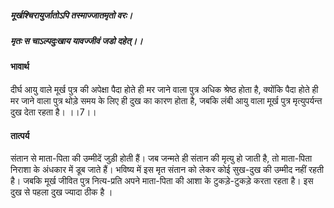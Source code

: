 ##### मूर्खश्चिरायुर्जातोऽपि तस्माज्जातमृतो वरः।
##### मृतः स चाऽल्पदुःखाय यावज्जीवं जडो दहेत्।। 

#### भावार्थ

दीर्घ आयु वाले मूर्ख पुत्र की अपेक्षा पैदा होते ही मर जाने वाला पुत्र अधिक श्रेष्ठ होता है, क्योंकि पैदा होते ही मर जाने वाला पुत्र थोड़े समय के लिए ही दुख का कारण होता है, जबकि लंबी आयु वाला मूर्ख पुत्र मृत्युपर्यन्त दुख देता रहता है। ।।7।।

#### तात्पर्य

संतान से माता-पिता की उम्मीदें जुड़ी होती हैं। जब जन्मते ही संतान की मृत्यु हो जाती है, तो माता-पिता निराशा के अंधकार में डूब जाते हैं। भविष्य में इस मृत संतान को लेकर कोई सुख-दुख की उम्मीद नहीं रहती है। जबकि मूर्ख जीवित पुत्र नित्य-प्रति अपने माता-पिता की आशा के टुकड़े-टुकड़े करता रहता है। इस दुख से पहला दुख ज्यादा ठीक है ।
